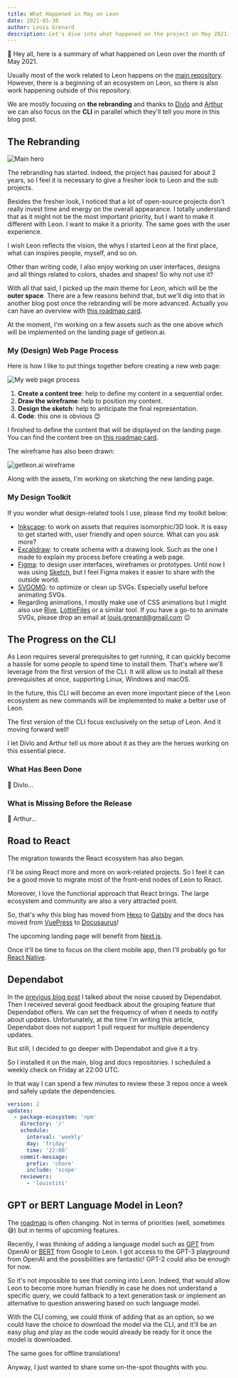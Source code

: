 ```yaml
---
title: What Happened in May on Leon
date: 2021-05-30
author: Louis Grenard
description: Let's dive into what happened on the project on May 2021.
---
```


👋 Hey all, here is a summary of what happened on Leon over the month of May 2021.

Usually most of the work related to Leon happens on the [main repository](https://github.com/leon-ai/leon). However, there is a beginning of an ecosystem on Leon, so there is also work happening outside of this repository.

We are mostly focusing on **the rebranding** and thanks to [Divlo](https://github.com/Divlo) and [Arthur](https://github.com/ArthurDelamare) we can also focus on the **CLI** in parallel which they'll tell you more in this blog post.

## The Rebranding

![Main hero](./main-hero.png)

The rebranding has started. Indeed, the project has paused for about 2 years, so I feel it is necessary to give a fresher look to Leon and the sub projects.

Besides the fresher look, I noticed that a lot of open-source projects don't really invest time and energy on the overall appearance. I totally understand that as it might not be the most important priority, but I want to make it different with Leon. I want to make it a priority. The same goes with the user experience.

I wish Leon reflects the vision, the whys I started Leon at the first place, what can inspires people, myself, and so on.

Other than writing code, I also enjoy working on user interfaces, designs and all things related to colors, shades and shapes! So why not use it?

With all that said, I picked up the main theme for Leon, which will be the **outer space**. There are a few reasons behind that, but we'll dig into that in another blog post once the rebranding will be more advanced. Actually you can have an overview with [this roadmap card](https://trello.com/c/Y5GH6162/322-%F0%9F%93%9D-100-beta5-think-of-visual-identity-design).

At the moment, I'm working on a few assets such as the one above which will be implemented on the landing page of getleon.ai.

### My (Design) Web Page Process

Here is how I like to put things together before creating a new web page:

![My web page process](./my-web-page-process.jpeg)

1. **Create a content tree**: help to define my content in a sequential order.
2. **Draw the wireframe**: help to position my content.
3. **Design the sketch**: help to anticipate the final representation.
4. **Code**: this one is obvious 😊

I finished to define the content that will be displayed on the landing page. You can find the content tree on [this roadmap card](https://trello.com/c/6iMZFB6E/324-%E2%9C%A8-rebuild-getleonai-landing-page).

The wireframe has also been drawn:

![getleon.ai wireframe](./wireframe.png)

Along with the assets, I'm working on sketching the new landing page.

### My Design Toolkit

If you wonder what design-related tools I use, please find my toolkit below:

- [Inkscape](https://inkscape.org/): to work on assets that requires isomorphic/3D look. It is easy to get started with, user friendly and open source. What can you ask more?
- [Excalidraw](https://excalidraw.com/): to create schema with a drawing look. Such as the one I made to explain my process before creating a web page.
- [Figma](https://figma.com/): to design user interfaces, wireframes or prototypes. Until now I was using [Sketch](https://sketch.com/), but I feel Figma makes it easier to share with the outside world.
- [SVGOMG](https://jakearchibald.github.io/svgomg/): to optimize or clean up SVGs. Especially useful before animating SVGs.
- Regarding animations, I mostly make use of CSS animations but I might also use [Rive](https://rive.app/), [LottieFiles](https://lottiefiles.com/) or a similar tool. If you have a go-to to animate SVGs, please drop an email at <louis.grenard@gmail.com> 😉

## The Progress on the CLI

As Leon requires several prerequisites to get running, it can quickly become a hassle for some people to spend time to install them. That's where we'll leverage from the first version of the CLI. It will allow us to install all these prerequisites at once, supporting Linux, Windows and macOS.

In the future, this CLI will become an even more important piece of the Leon ecosystem as new commands will be implemented to make a better use of Leon.

The first version of the CLI focus exclusively on the setup of Leon. And it moving forward well!

I let Divlo and Arthur tell us more about it as they are the heroes working on this essential piece.

### What Has Been Done

👋 Divlo...

### What is Missing Before the Release

👋 Arthur...

## Road to React

The migration towards the React ecosystem has also began.

I'll be using React more and more on work-related projects. So I feel it can be a good move to migrate most of the front-end nodes of Leon to React.

Moreover, I love the functional approach that React brings. The large ecosystem and community are also a very attracted point.

So, that's why this blog has moved from [Hexo](https://hexo.io/) to [Gatsby](https://www.gatsbyjs.com/) and the docs has moved from [VuePress](https://vuepress.vuejs.org/) to [Docusaurus](http://docusaurus.io/)!

The upcoming landing page will benefit from [Next.js](https://nextjs.org/).

Once it'll be time to focus on the client mobile app, then I'll probably go for [React Native](https://reactnative.dev/).

## Dependabot

In the [previous blog post](https://blog.getleon.ai/getting-rid-of-dust-1-0-0-beta-4/) I talked about the noise caused by Dependabot. Then I received several good feedback about the grouping feature that Dependabot offers. We can set the frequency of when it needs to notify about updates. Unfortunately, at the time I'm writing this article, Dependabot does not support 1 pull request for multiple dependency updates.

But still, I decided to go deeper with Dependabot and give it a try.

So I installed it on the main, blog and docs repositories. I scheduled a weekly check on Friday at 22:00 UTC. 

In that way I can spend a few minutes to review these 3 repos once a week and safely update the dependencies.

```yaml
version: 2
updates:
  - package-ecosystem: 'npm'
    directory: '/'
    schedule:
      interval: 'weekly'
      day: 'friday'
      time: '22:00'
    commit-message:
      prefix: 'chore'
      include: 'scope'
    reviewers:
      - 'louistiti'
```

## GPT or BERT Language Model in Leon?

The [roadmap](https://roadmap.getleon.ai/) is often changing. Not in terms of priorities (well, sometimes 😅) but in terms of upcoming features.

Recently, I was thinking of adding a language model such as [GPT](https://en.wikipedia.org/wiki/OpenAI#GPT) from OpenAI or [BERT](https://en.wikipedia.org/wiki/BERT_(language_model)) from Google to Leon. I got access to the GPT-3 playground from OpenAI and the possibilities are fantastic! GPT-2 could also be enough for now.

So it's not impossible to see that coming into Leon. Indeed, that would allow Leon to become more human friendly in case he does not understand a specific query, we could fallback to a text generation task or implement an alternative to question answering based on such language model.

With the CLI coming, we could think of adding that as an option, so we could have the choice to download the model via the CLI, and it'll be an easy plug and play as the code would already be ready for it once the model is downloaded.

The same goes for offline translations!

Anyway, I just wanted to share some on-the-spot thoughts with you.
